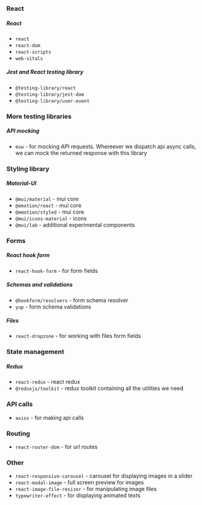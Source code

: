 ### React

##### React

- `react`
- `react-dom`
- `react-scripts`
- `web-vitals`

##### Jest and React testing library

- `@testing-library/react`
- `@testing-library/jest-dom`
- `@testing-library/user-event`

### More testing libraries

##### API mocking

- `msw` - for mocking API requests. Whereever we dispatch api async calls, we can mock the returned response with this library

### Styling library

##### Material-UI

- `@mui/material` - mui core
- `@emotion/react` - mui core
- `@emotion/styled` - mui core
- `@mui/icons-material` - icons
- `@mui/lab` - additional experimental components

### Forms

##### React hook form

- `react-hook-form` - for form fields

##### Schemas and validations

- `@hookform/resolvers` - form schema resolver
- `yup` - form schema validations

##### Files

- `react-dropzone` - for working with files form fields

### State management

##### Redux

- `react-redux` - react redux
- `@reduxjs/toolkit` - redux toolkit containing all the utilities we need

### API calls

- `axios` - for making api calls

### Routing

- `react-router-dom` - for url routes

### Other

- `react-responsive-carousel` - carousel for displaying images in a slider
- `react-modal-image` - full screen preview for images
- `react-image-file-resizer` - for manipulating image files
- `typewriter-effect` - for displaying animated texts
